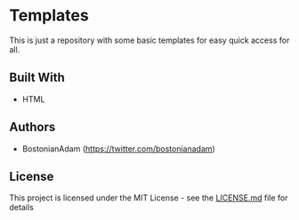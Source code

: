 # Templates

This is just a repository with some basic templates for easy quick access for all.

## Built With

* HTML

## Authors

* BostonianAdam (https://twitter.com/bostonianadam)

## License

This project is licensed under the MIT License - see the [LICENSE.md](LICENSE.md) file for details
